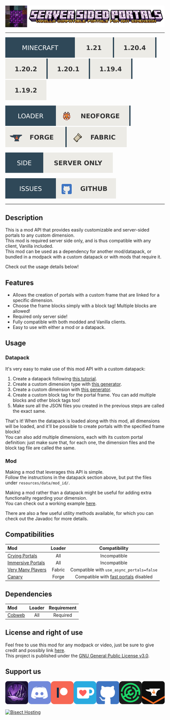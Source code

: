 ![Server Sided Portals banner](https://raw.githubusercontent.com/crystal-nest/mod-fancy-assets/main/server-sided-portals/banner.png "Server Sided Portals banner")

---

![Minecraft](https://raw.githubusercontent.com/crystal-nest/mod-fancy-assets/main/minecraft/minecraft.svg "Minecraft")[![1.21](https://raw.githubusercontent.com/crystal-nest/mod-fancy-assets/main/minecraft/1-21.svg "1.21")](https://modrinth.com/mod/server-sided-portals/versions?g=1.21)![Separator](https://raw.githubusercontent.com/crystal-nest/mod-fancy-assets/main/separator.svg)[![1.20.4](https://raw.githubusercontent.com/crystal-nest/mod-fancy-assets/main/minecraft/1-20-4.svg "1.20.4")](https://modrinth.com/mod/server-sided-portals/versions?g=1.20.4)![Separator](https://raw.githubusercontent.com/crystal-nest/mod-fancy-assets/main/separator.svg)[![1.20.2](https://raw.githubusercontent.com/crystal-nest/mod-fancy-assets/main/minecraft/1-20-2.svg "1.20.2")](https://modrinth.com/mod/server-sided-portals/versions?g=1.20.2)![Separator](https://raw.githubusercontent.com/crystal-nest/mod-fancy-assets/main/separator.svg)[![1.20.1](https://raw.githubusercontent.com/crystal-nest/mod-fancy-assets/main/minecraft/1-20-1.svg "1.20.1")](https://modrinth.com/mod/server-sided-portals/versions?g=1.20.1)![Separator](https://raw.githubusercontent.com/crystal-nest/mod-fancy-assets/main/separator.svg)[![1.19.4](https://raw.githubusercontent.com/crystal-nest/mod-fancy-assets/main/minecraft/1-19-4.svg "1.19.4")](https://modrinth.com/mod/server-sided-portals/versions?g=1.19.4)![Separator](https://raw.githubusercontent.com/crystal-nest/mod-fancy-assets/main/separator.svg)[![1.19.2](https://raw.githubusercontent.com/crystal-nest/mod-fancy-assets/main/minecraft/1-19-2.svg "1.19.2")](https://modrinth.com/mod/server-sided-portals/versions?g=1.19.2)

![Loader](https://raw.githubusercontent.com/crystal-nest/mod-fancy-assets/main/loader/loader.svg "Loader")[![NeoForge](https://raw.githubusercontent.com/crystal-nest/mod-fancy-assets/main/loader/neoforge.svg "NeoForge")](https://modrinth.com/mod/server-sided-portals/versions?l=neoforge)![Separator](https://raw.githubusercontent.com/crystal-nest/mod-fancy-assets/main/separator.svg)[![Forge](https://raw.githubusercontent.com/crystal-nest/mod-fancy-assets/main/loader/forge.svg "Forge")](https://modrinth.com/mod/server-sided-portals/versions?l=forge)![Separator](https://raw.githubusercontent.com/crystal-nest/mod-fancy-assets/main/separator.svg)[![Fabric](https://raw.githubusercontent.com/crystal-nest/mod-fancy-assets/main/loader/fabric.svg "Fabric")](https://modrinth.com/mod/server-sided-portals/versions?l=fabric)

![Overlay](https://raw.githubusercontent.com/crystal-nest/mod-fancy-assets/main/side/server.svg)

![Issues](https://raw.githubusercontent.com/crystal-nest/mod-fancy-assets/main/github/issues.svg "Issues")[![GitHub](https://raw.githubusercontent.com/crystal-nest/mod-fancy-assets/main/github/github.svg "GitHub")](https://github.com/crystal-nest/server-sided-portals/issues)

---

## **Description**

This is a mod API that provides easily customizable and server-sided portals to any custom dimension.  
This mod is required server side only, and is thus compatible with any client, Vanilla included.  
This mod can be used as a dependency for another mod/datapack, or bundled in a modpack with a custom datapack or with mods that require it.

Check out the usage details below!

## **Features**

- Allows the creation of portals with a custom frame that are linked for a specific dimension.
- Choose the frame blocks simply with a block tag! Multiple blocks are allowed!
- Required only server side!
- Fully compatible with both modded and Vanilla clients.
- Easy to use with either a mod or a datapack.

## **Usage**

### Datapack

It's very easy to make use of this mod API with a custom datapack:

1. Create a datapack following [this tutorial](https://minecraft.wiki/w/Tutorials/Creating_a_data_pack).
2. Create a custom dimension type with [this generator](https://misode.github.io/dimension-type/).
3. Create a custom dimension with [this generator](https://misode.github.io/dimension/).
4. Create a custom block tag for the portal frame. You can add multiple blocks and other block tags too!
5. Make sure all the JSON files you created in the previous steps are called the exact same.

That's it! When the datapack is loaded along with this mod, all dimensions will be loaded, and it'll be possible to create portals with the specified frame blocks!  
You can also add multiple dimensions, each with its custom portal definition: just make sure that, for each one, the dimension files and the block tag file are called the same.

### Mod

Making a mod that leverages this API is simple.  
Follow the instructions in the datapack section above, but put the files under `resources/data/mod_id/`.

Making a mod rather than a datapack might be useful for adding extra functionality regarding your dimension.  
You can check out a working example [here](https://github.com/Crystal-Nest/nightworld).

There are also a few useful utility methods available, for which you can check out the Javadoc for more details.

## **Compatibilities**

| Mod                                                            | Loader |                                                         Compatibility                                                          |
|:---------------------------------------------------------------|:------:|:------------------------------------------------------------------------------------------------------------------------------:|
| [Crying Portals](https://modrinth.com/mod/crying-portals)      |  All   |                                                          Incompatible                                                          |
| [Immersive Portals](https://modrinth.com/mod/immersiveportals) |  All   |                                                          Incompatible                                                          |
| [Very Many Players](https://modrinth.com/mod/vmp-fabric)       | Fabric |                                           Compatible with `use_async_portals=false`                                            |
| [Canary](https://modrinth.com/mod/canary)                      | Forge  | Compatible with [fast portals](https://github.com/AbdElAziz333/Canary/wiki/Configuration-File#mixinaipoifast_portals) disabled |

## **Dependencies**

| Mod                                       | Loader | Requirement |
|:------------------------------------------|:------:|:-----------:|
| [Cobweb](https://modrinth.com/mod/cobweb) |  All   |  Required   |

## **License and right of use**

Feel free to use this mod for any modpack or video, just be sure to give credit and possibly link [here](https://github.com/crystal-nest/server-sided-portals#readme).  
This project is published under the [GNU General Public License v3.0](https://github.com/crystal-nest/server-sided-portals/blob/master/LICENSE).

## **Support us**

<a href="https://crystalnest.it"><img alt="Crystal Nest Website" src="https://raw.githubusercontent.com/crystal-nest/mod-fancy-assets/main/crystal-nest/pic512.png" width="14.286%"></a><a href="https://discord.gg/BP6EdBfAmt"><img alt="Discord" src="https://raw.githubusercontent.com/crystal-nest/mod-fancy-assets/main/discord/discord512.png" width="14.286%"></a><a href="https://www.patreon.com/crystalspider"><img alt="Patreon" src="https://raw.githubusercontent.com/crystal-nest/mod-fancy-assets/main/patreon/patreon512.png" width="14.286%"></a><a href="https://ko-fi.com/crystalspider"><img alt="Ko-fi" src="https://raw.githubusercontent.com/crystal-nest/mod-fancy-assets/main/kofi/kofi512.png" width="14.286%"></a><a href="https://github.com/Crystal-Nest"><img alt="Our other projects" src="https://raw.githubusercontent.com/crystal-nest/mod-fancy-assets/main/github/github512.png" width="14.286%"><a href="https://modrinth.com/organization/crystal-nest"><img alt="Modrinth" src="https://raw.githubusercontent.com/crystal-nest/mod-fancy-assets/main/modrinth/modrinth512.png" width="14.286%"></a><a href="https://www.curseforge.com/members/crystalspider/projects"><img alt="CurseForge" src="https://raw.githubusercontent.com/crystal-nest/mod-fancy-assets/main/curseforge/curseforge512.png" width="14.286%"></a>

[![Bisect Hosting](https://www.bisecthosting.com/partners/custom-banners/d559b544-474c-4109-b861-1b2e6ca6026a.webp "Bisect Hosting")](https://bisecthosting.com/crystalspider)
